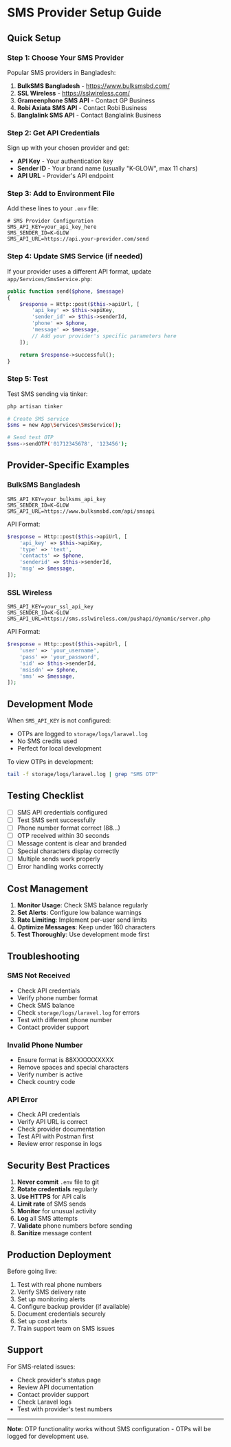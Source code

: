# SMS Provider Setup Guide

## Quick Setup

### Step 1: Choose Your SMS Provider

Popular SMS providers in Bangladesh:

1. **BulkSMS Bangladesh** - https://www.bulksmsbd.com/
2. **SSL Wireless** - https://sslwireless.com/
3. **Grameenphone SMS API** - Contact GP Business
4. **Robi Axiata SMS API** - Contact Robi Business
5. **Banglalink SMS API** - Contact Banglalink Business

### Step 2: Get API Credentials

Sign up with your chosen provider and get:

-   **API Key** - Your authentication key
-   **Sender ID** - Your brand name (usually "K-GLOW", max 11 chars)
-   **API URL** - Provider's API endpoint

### Step 3: Add to Environment File

Add these lines to your `.env` file:

```env
# SMS Provider Configuration
SMS_API_KEY=your_api_key_here
SMS_SENDER_ID=K-GLOW
SMS_API_URL=https://api.your-provider.com/send
```

### Step 4: Update SMS Service (if needed)

If your provider uses a different API format, update `app/Services/SmsService.php`:

```php
public function send($phone, $message)
{
    $response = Http::post($this->apiUrl, [
        'api_key' => $this->apiKey,
        'sender_id' => $this->senderId,
        'phone' => $phone,
        'message' => $message,
        // Add your provider's specific parameters here
    ]);

    return $response->successful();
}
```

### Step 5: Test

Test SMS sending via tinker:

```bash
php artisan tinker

# Create SMS service
$sms = new App\Services\SmsService();

# Send test OTP
$sms->sendOTP('01712345678', '123456');
```

## Provider-Specific Examples

### BulkSMS Bangladesh

```env
SMS_API_KEY=your_bulksms_api_key
SMS_SENDER_ID=K-GLOW
SMS_API_URL=https://www.bulksmsbd.com/api/smsapi
```

API Format:

```php
$response = Http::post($this->apiUrl, [
    'api_key' => $this->apiKey,
    'type' => 'text',
    'contacts' => $phone,
    'senderid' => $this->senderId,
    'msg' => $message,
]);
```

### SSL Wireless

```env
SMS_API_KEY=your_ssl_api_key
SMS_SENDER_ID=K-GLOW
SMS_API_URL=https://sms.sslwireless.com/pushapi/dynamic/server.php
```

API Format:

```php
$response = Http::post($this->apiUrl, [
    'user' => 'your_username',
    'pass' => 'your_password',
    'sid' => $this->senderId,
    'msisdn' => $phone,
    'sms' => $message,
]);
```

## Development Mode

When `SMS_API_KEY` is not configured:

-   OTPs are logged to `storage/logs/laravel.log`
-   No SMS credits used
-   Perfect for local development

To view OTPs in development:

```bash
tail -f storage/logs/laravel.log | grep "SMS OTP"
```

## Testing Checklist

-   [ ] SMS API credentials configured
-   [ ] Test SMS sent successfully
-   [ ] Phone number format correct (88...)
-   [ ] OTP received within 30 seconds
-   [ ] Message content is clear and branded
-   [ ] Special characters display correctly
-   [ ] Multiple sends work properly
-   [ ] Error handling works correctly

## Cost Management

1. **Monitor Usage**: Check SMS balance regularly
2. **Set Alerts**: Configure low balance warnings
3. **Rate Limiting**: Implement per-user send limits
4. **Optimize Messages**: Keep under 160 characters
5. **Test Thoroughly**: Use development mode first

## Troubleshooting

### SMS Not Received

-   Check API credentials
-   Verify phone number format
-   Check SMS balance
-   Check `storage/logs/laravel.log` for errors
-   Test with different phone number
-   Contact provider support

### Invalid Phone Number

-   Ensure format is 88XXXXXXXXXX
-   Remove spaces and special characters
-   Verify number is active
-   Check country code

### API Error

-   Check API credentials
-   Verify API URL is correct
-   Check provider documentation
-   Test API with Postman first
-   Review error response in logs

## Security Best Practices

1. **Never commit** `.env` file to git
2. **Rotate credentials** regularly
3. **Use HTTPS** for API calls
4. **Limit rate** of SMS sends
5. **Monitor** for unusual activity
6. **Log** all SMS attempts
7. **Validate** phone numbers before sending
8. **Sanitize** message content

## Production Deployment

Before going live:

1. Test with real phone numbers
2. Verify SMS delivery rate
3. Set up monitoring alerts
4. Configure backup provider (if available)
5. Document credentials securely
6. Set up cost alerts
7. Train support team on SMS issues

## Support

For SMS-related issues:

-   Check provider's status page
-   Review API documentation
-   Contact provider support
-   Check Laravel logs
-   Test with provider's test numbers

---

**Note**: OTP functionality works without SMS configuration - OTPs will be logged for development use.


